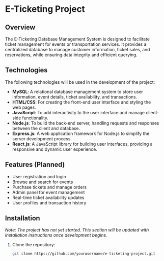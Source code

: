 # E-Ticketing Project

## Overview
The E-Ticketing Database Management System is designed to facilitate ticket management for events or transportation services. It provides a centralized database to manage customer information, ticket sales, and reservations, while ensuring data integrity and efficient querying.

## Technologies
The following technologies will be used in the development of the project:

- **MySQL**: A relational database management system to store user information, event details, ticket availability, and transactions.
- **HTML/CSS**: For creating the front-end user interface and styling the web pages.
- **JavaScript**: To add interactivity to the user interface and manage client-side functionality.
- **Node.js**: To build the back-end server, handling requests and responses between the client and database.
- **Express.js**: A web application framework for Node.js to simplify the server development process.
- **React.js**: A JavaScript library for building user interfaces, providing a responsive and dynamic user experience.

## Features (Planned)
- User registration and login
- Browse and search for events
- Purchase tickets and manage orders
- Admin panel for event management
- Real-time ticket availability updates
- User profiles and transaction history

## Installation
*Note: The project has not yet started. This section will be updated with installation instructions once development begins.*

1. Clone the repository:
   ```bash
   git clone https://github.com/yourusername/e-ticketing-project.git
